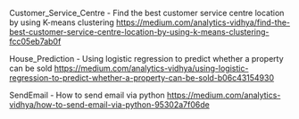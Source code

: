 Customer_Service_Centre - Find the best customer service centre location by using K-means clustering
https://medium.com/analytics-vidhya/find-the-best-customer-service-centre-location-by-using-k-means-clustering-fcc05eb7ab0f

House_Prediction - Using logistic regression to predict whether a property can be sold
https://medium.com/analytics-vidhya/using-logistic-regression-to-predict-whether-a-property-can-be-sold-b06c43154930

SendEmail - How to send email via python
https://medium.com/analytics-vidhya/how-to-send-email-via-python-95302a7f06de

